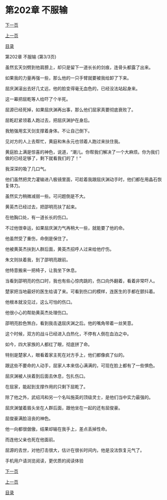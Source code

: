 <h1>第202章   不服输</h1>
            <div><p><a href="./606_%E7%AC%AC203%E7%AB%A0_%E6%90%85%E5%B1%80.md">下一页</a></p><p><a href="./604_%E7%AC%AC202%E7%AB%A0_%E4%B8%8D%E6%9C%8D%E8%BE%93.md">上一页</a></p><p><a href="../">目录</a></p></div>
            <div><p>第202章   不服输 (第3/3页)</p><p>虽然玄天剑劈到他肩膀上，却只是留下一道长长的剑痕，连骨头都露了出来。</p><p>如果我的力量再强一些，那么他的一只手臂就要被我给卸了下来。</p><p>屈庆渊滚出去好几丈远，他的脸变得毫无血色的，已经没法站起身来。</p><p>这一幕把屈乾等人给吓了个半死。</p><p>屈源已经死掉，如果屈庆渊再出事，那么他们屈家真要彻底衰败了。</p><p>屈乾赶紧领着人跑过去，把屈庆渊护在身后。</p><p>我勉强用玄天剑支撑着身体。不让自己倒下。</p><p>见对方的人上去帮忙，黄庭和朱永元也领着人跑过来扶住我。</p><p>黄庭脸上满是惊喜的神色，说道，“潮儿。你帮我们解决了一个大麻烦。你为我们做的已经足够了，剩下就看我们的了！“</p><p>我深深的吸了几口气。</p><p>他们虽然把灵力灌输进八极镜里面，可趁着我跟屈庆渊动手时，他们都在用晶石恢复体力。</p><p>虽然实力稍微减弱一些。可问题倒是不大。</p><p>黄英杰已经过去，把邵明亮扶了起来。</p><p>在他胸口处，有一道长长的伤口。</p><p>不过他很幸运，如果屈庆渊力气再稍大一些，就能要了他的命。</p><p>他虽然受了重伤，命倒是保住了。</p><p>他被黄英杰扶到人群后面，黄英杰招呼人过来给他疗伤。</p><p>朱文则扶着我，到了邵明亮跟前。</p><p>他特意搬来一把椅子，让我坐下休息。</p><p>当看到邵明亮的伤口时，我也有些心惊肉跳的，伤口向外翻着，看着非常吓人。</p><p>楚家把当地最好的医生给请了来。可看到伤口的模样，连医生的手都在颤抖着。</p><p>他根本就没见过，这么可怕的伤口。</p><p>他很小心的帮助黄英杰处理伤口。</p><p>邵明亮脸色煞白，看到我击退屈庆渊之后。他的嘴角带着一丝笑意。</p><p>这个时候，双方的战斗已经进入白热化，不停有人倒在血泊之中。</p><p>如今，四大家族的人都红了眼，彻底拼了命。</p><p>特别是楚家人，眼看着家主死在对方手上，他们都像疯了似的。</p><p>跟这些不要命的人动手，屈家人本来信心满满的，可现在脸上都有了一些惧色。</p><p>屈庆渊被人扶着到后面去休息，包扎伤口。</p><p>在屈家，能起到支撑作用的只剩下屈乾了。</p><p>除了他之外，武绍鸿和另一个名叫施英的顶级灵士，是他们当中实力最强的。</p><p>屈庆渊皱着眉头坐在人群后面，跟他坐在一起的还有屈俊豪。</p><p>屈俊豪满脸沮丧的神色。</p><p>他一向都很倨傲，结果却输在我手上，差点丢掉性命。</p><p>而连他父亲也死在他面前。</p><p>屈源的去世，对他打击很大，估计在很长时间内，他是没法恢复元气了。</p><p>手机用户请浏览阅读，更优质的阅读体验</p></div>
            <div><p><a href="./606_%E7%AC%AC203%E7%AB%A0_%E6%90%85%E5%B1%80.md">下一页</a></p><p><a href="./604_%E7%AC%AC202%E7%AB%A0_%E4%B8%8D%E6%9C%8D%E8%BE%93.md">上一页</a></p><p><a href="../">目录</a></p></div>